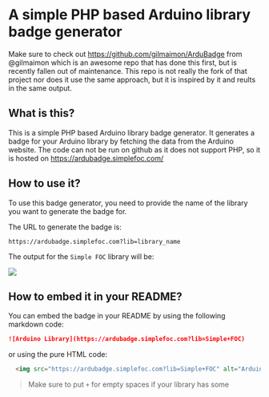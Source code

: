 # A simple PHP based Arduino library badge generator


Make sure to check out https://github.com/gilmaimon/ArduBadge from @gilmaimon which is an awesome repo that has 
done this first, but is recently fallen out of maintenance. 
This repo is not really the fork of that project nor does it use the same approach, 
but it is inspired by it and reults in the same output.


## What is this?

This is a simple PHP based Arduino library badge generator. 
It generates a badge for your Arduino library by fetching the data from the
 Arduino website. The code can not be run on github as it does not support PHP, so it is hosted on 
 https://ardubadge.simplefoc.com/ 


## How to use it?

To use this badge generator, you need to provide the name of the library you want to generate the badge for.

The URL to generate the badge is:

```
https://ardubadge.simplefoc.com?lib=library_name
```
The output for the `Simple FOC` library will be:

![](https://ardubadge.simplefoc.com?lib=Simple+FOC)

## How to embed it in your README?

You can embed the badge in your README by using the following markdown code:
```markdown
![Arduino Library](https://ardubadge.simplefoc.com?lib=Simple+FOC)
```

or using the pure HTML code:
```html
  <img src="https://ardubadge.simplefoc.com?lib=Simple+FOC" alt="Arduino Library">
```

> Make sure to put `+` for empty spaces if your library has some
